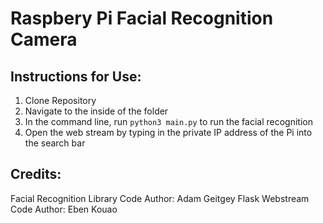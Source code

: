 # Raspbery Pi Facial Recognition Camera

## Instructions for Use:

1. Clone Repository
2. Navigate to the inside of the folder
3. In the command line, run `python3 main.py` to run the facial recognition
4. Open the web stream by typing in the private IP address of the Pi into the search bar

## Credits:

Facial Recognition Library Code Author: Adam Geitgey
Flask Webstream Code Author: Eben Kouao
